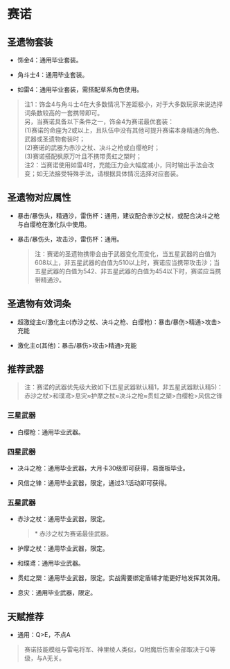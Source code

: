 # 赛诺

## 圣遗物套装  

- 饰金4：通用毕业套装。  

- 角斗士4：通用毕业套装。  

- 如雷4：通用毕业套装，需搭配草系角色使用。  

> 注1：饰金4与角斗士4在大多数情况下差距极小，对于大多数玩家来说选择词条数较高的一套携带即可。  
> 另，当赛诺具备以下条件之一，饰金4为赛诺最优套装：  
> (1)赛诺的命座为2或以上，且队伍中没有其他可提升赛诺本身精通的角色、武器或圣遗物套装时；  
> (2)赛诺的武器为赤沙之杖、决斗之枪或白缨枪时；  
> (3)赛诺搭配枫原万叶且不携带贯虹之槊时；  
> 注2：当赛诺使用如雷4时，充能压力会大幅度减小，同时输出手法会改变；如无法接受特殊手法，请根据具体情况选择对应套装。  

## 圣遗物对应属性  

- 暴击/暴伤头，精通沙，雷伤杯：通用，建议配合赤沙之杖，或配合决斗之枪与白缨枪在激化队中使用。  

- 暴击/暴伤头，攻击沙，雷伤杯：通用。  

  > 注：赛诺的圣遗物携带会由于武器变化而变化，当五星武器的白值为608以上，非五星武器的白值为510以上时，赛诺应当携带攻击沙；当五星武器的白值为542、非五星武器的白值为454以下时，赛诺应当携带精通沙。  

## 圣遗物有效词条  

- 超激绽主c/激化主c(赤沙之杖、决斗之枪、白缨枪)：暴击/暴伤>精通>攻击>充能  

- 激化主c(其他)：暴击/暴伤>攻击>精通>充能  

## 推荐武器  

> 注：赛诺的武器优先级大致如下(五星武器默认精1，非五星武器默认精5)：赤沙之杖>和璞鸢>息灾≈护摩之杖≈决斗之枪≈贯虹之槊>白缨枪>风信之锋  

### 三星武器  

- 白缨枪：通用毕业武器。  

### 四星武器  

- 决斗之枪：通用毕业武器，大月卡30级即可获得，易面板毕业。  

- 风信之锋：通用毕业武器，限定，通过3.1活动即可获得。  

### 五星武器  

- 赤沙之杖：通用毕业武器，限定。  

  > \* 赤沙之杖为赛诺最佳武器。  

- 护摩之杖：通用毕业武器，限定。  

- 和璞鸢：通用毕业武器。  

- 贯虹之槊：通用毕业武器，限定。实战需要绑定盾辅才能更好地发挥其效用。  

- 息灾：通用毕业武器，限定。

## 天赋推荐  

- 通用：Q>E，不点A  

> 赛诺技能模组与雷电将军、神里绫人类似，Q附魔后伤害全部取决于Q等级，与A无关。  
